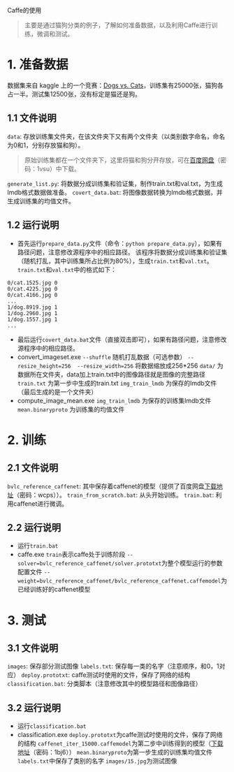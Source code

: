 Caffe的使用
> 主要是通过猫狗分类的例子，了解如何准备数据，以及利用Caffe进行训练，微调和测试。

# 1. 准备数据
数据集来自 kaggle 上的一个竞赛：[Dogs vs. Cats](https://www.kaggle.com/c/dogs-vs-cats-redux-kernels-edition)，训练集有25000张，猫狗各占一半。测试集12500张，没有标定是猫还是狗。

## 1.1 文件说明
`data`: 存放训练集文件夹，在该文件夹下又有两个文件夹（以类别数字命名，命名为0和1，分别存放猫和狗）。
> 原始训练集都在一个文件夹下，这里将猫和狗分开存放，可在[百度网盘](http://pan.baidu.com/s/1bpeZDnT)（密码：1vsu）中下载。

`generate_list.py`: 将数据分成训练集和验证集，制作train.txt和val.txt，为生成lmdb格式数据做准备。
`covert_data.bat`: 将图像数据转换为lmdb格式数据，并生成训练集的均值文件。

## 1.2 运行说明
* 首先运行`prepare_data.py`文件（命令：`python prepare_data.py`），如果有路径问题，注意修改源程序中的相应路径。
该程序将数据分成训练集和验证集（随机打乱，其中训练集所占比例为80%），生成`train.txt`和`val.txt`。`train.txt`和`val.txt`中的格式如下：
 ```
0/cat.1525.jpg 0
0/cat.4225.jpg 0
0/cat.4166.jpg 0
...
1/dog.8919.jpg 1
1/dog.2960.jpg 1
1/dog.1557.jpg 1
...
 ```
* 最后运行`covert_data.bat`文件（直接双击即可），如果有路径问题，注意修改源程序中的相应路径。
 * convert_imageset.exe
`--shuffle` 随机打乱数据（可选参数）
`--resize_height=256  --resize_width=256` 将数据缩放成256*256
`data/` 为数据所在文件夹，data加上train.txt中的图像路径就是图像的完整路径
`train.txt` 为第一步中生成的train.txt
`img_train_lmdb` 为保存的lmdb文件（最后生成的是一个文件夹）
 * compute_image_mean.exe
`img_train_lmdb` 为保存的训练集lmdb文件
`mean.binaryproto` 为训练集的均值文件


# 2. 训练
## 2.1 文件说明
`bvlc_reference_caffenet`: 其中保存着caffenet的模型（提供了百度网盘[下载地址](http://pan.baidu.com/s/1eR2tKSM)（密码：wcps））。
`train_from_scratch.bat`: 从头开始训练。
`train.bat`: 利用caffenet进行微调。

## 2.2 运行说明
* 运行`train.bat`
 * caffe.exe
`train`表示caffe处于训练阶段
`--solver=bvlc_reference_caffenet/solver.prototxt`为整个模型运行的参数配置文件
`--weight=bvlc_reference_caffenet/bvlc_reference_caffenet.caffemodel`为已经训练好的caffenet模型


# 3. 测试
## 3.1 文件说明
`images`: 保存部分测试图像
`labels.txt`: 保存每一类的名字（注意顺序，和0，1对应）
`deploy.prototxt`: caffe测试时使用的文件，保存了网络的结构
`classification.bat`: 分类脚本（注意修改其中的模型路径和图像路径）

## 3.2 运行说明
* 运行`classification.bat`
 * classification.exe
`deploy.prototxt`为caffe测试时使用的文件，保存了网络的结构
`caffenet_iter_15000.caffemodel`为第二步中训练得到的模型（[下载地址](http://pan.baidu.com/s/1jIN0BI2)（密码：1bj6））
`mean.binaryproto`为第一步生成的训练集均值文件
`labels.txt`中保存了类别的名字
`images/15.jpg`为测试图像
